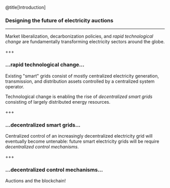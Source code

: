 @title[Introduction]
### Designing the future of electricity auctions

---

Market liberalization, decarbonization policies, and *rapid technological change* are fundamentally transforming electricity sectors around the globe.

+++

### ...rapid technological change...

Existing "smart" grids consist of mostly centralized electricity generation, transmission, and distribution assets controlled by a centralized system operator.

Technological change is enabling the rise of *decentralized smart grids* consisting of largely distributed energy resources.

+++

### ...decentralized smart grids...

Centralized control of an increasingly decentralized electricity grid will eventually become untenable: future smart electricity grids will be require *decentralized control mechanisms*.

+++

### ...decentralized control mechanisms...

Auctions and the blockchain!
